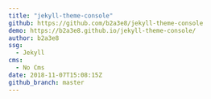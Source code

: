 ```yaml
---
title: "jekyll-theme-console"
github: https://github.com/b2a3e8/jekyll-theme-console
demo: https://b2a3e8.github.io/jekyll-theme-console/
author: b2a3e8
ssg:
  - Jekyll
cms:
  - No Cms
date: 2018-11-07T15:08:15Z
github_branch: master
---
```

